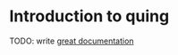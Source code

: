 # Introduction to quing

TODO: write [great documentation](http://jacobian.org/writing/great-documentation/what-to-write/)
